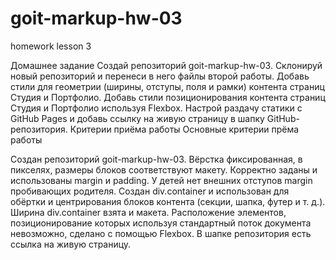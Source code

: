 # goit-markup-hw-03

homework lesson 3

Домашнее задание Создай репозиторий goit-markup-hw-03. Склонируй новый
репозиторий и перенеси в него файлы второй работы. Добавь стили для геометрии
(ширины, отступы, поля и рамки) контента страниц Студия и Портфолио. Добавь
стили позиционирования контента страниц Студия и Портфолио используя Flexbox.
Настрой раздачу статики с GitHub Pages и добавь ссылку на живую страницу в шапку
GitHub-репозитория. Критерии приёма работы Основные критерии прёма работы

Создан репозиторий goit-markup-hw-03. Вёрстка фиксированная, в пикселях, размеры
блоков соответствуют макету. Корректно заданы и использованы margin и padding. У
детей нет внешних отступов margin пробивающих родителя. Создан div.container и
использован для обёртки и центрирования блоков контента (секции, шапка, футер и
т. д.). Ширина div.container взята и макета. Расположение элементов,
позиционирование которых используя стандартный поток документа невозможно,
сделано с помощью Flexbox. В шапке репозитория есть ссылка на живую страницу.
